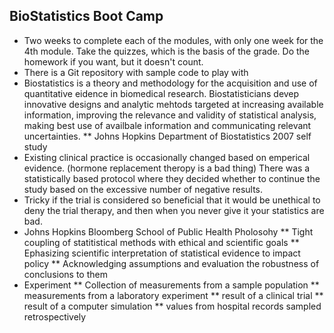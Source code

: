 ## BioStatistics Boot Camp
* Two weeks to complete each of the modules, with only one week for the 4th module. Take the quizzes, which is the basis of the grade. Do the homework if you want, but it doesn't count.
* There is a Git repository with sample code to play with
* Biostatistics is a theory and methodology for the acquisition and use of quantitative eidence in biomedical research. Biostatisticians devep innovative designs and analytic mehtods targeted at increasing available information, improving the relevance and validity of statistical analysis, making best use of availbale information and communicating relevant uncertainties.
** Johns Hopkins Department of Biostatistics 2007 self study
* Existing clinical practice is occasionally changed based on emperical evidence. (hormone replacement theropy is a bad thing) There was a statistically based protocol where they decided whether to continue the study based on the excessive number of negative results.
* Tricky if the trial is considered so beneficial that it would be unethical to deny the trial therapy, and then when you never give it your statistics are bad.
* Johns Hopkins Bloomberg School of Public Health Pholosohy
** Tight coupling of statitistical methods with ethical and scientific goals
** Ephasizing scientific interpretation of statistical evidence to impact policy
** Acknowledging  assumptions and evaluation the robustness of conclusions to them
* Experiment
** Collection of measurements from a sample population
** measurements from a laboratory experiment
** result of a clinical trial
** result of a computer simulation
** values from hospital records sampled retrospectively

